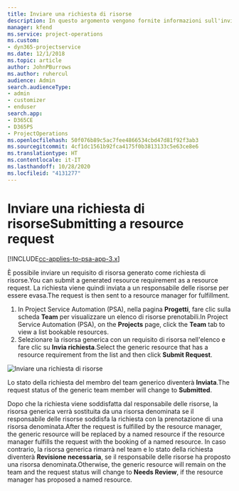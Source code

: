 ```yaml
---
title: Inviare una richiesta di risorse
description: In questo argomento vengono fornite informazioni sull'invio di una richiesta per una risorsa di progetto.
manager: kfend
ms.service: project-operations
ms.custom:
- dyn365-projectservice
ms.date: 12/1/2018
ms.topic: article
author: JohnPBurrows
ms.author: ruhercul
audience: Admin
search.audienceType:
- admin
- customizer
- enduser
search.app:
- D365CE
- D365PS
- ProjectOperations
ms.openlocfilehash: 50f076b89c5ac7fee4866534cbd47d81f92f3ab3
ms.sourcegitcommit: 4cf1dc1561b92fca4175f0b3813133c5e63ce8e6
ms.translationtype: HT
ms.contentlocale: it-IT
ms.lasthandoff: 10/28/2020
ms.locfileid: "4131277"
---
```

# <a name="submitting-a-resource-request"></a><span data-ttu-id="36088-103">Inviare una richiesta di risorse</span><span class="sxs-lookup"><span data-stu-id="36088-103">Submitting a resource request</span></span>

[!INCLUDE[cc-applies-to-psa-app-3.x](../includes/cc-applies-to-psa-app-3x.md)]

<span data-ttu-id="36088-104">È possibile inviare un requisito di risorsa generato come richiesta di risorse.</span><span class="sxs-lookup"><span data-stu-id="36088-104">You can submit a generated resource requirement as a resource request.</span></span> <span data-ttu-id="36088-105">La richiesta viene quindi inviata a un responsabile delle risorse per essere evasa.</span><span class="sxs-lookup"><span data-stu-id="36088-105">The request is then sent to a resource manager for fulfillment.</span></span>

1. <span data-ttu-id="36088-106">In Project Service Automation (PSA), nella pagina **Progetti**, fare clic sulla scheda **Team** per visualizzare un elenco di risorse prenotabili.</span><span class="sxs-lookup"><span data-stu-id="36088-106">In Project Service Automation (PSA), on the **Projects** page, click the **Team** tab to view a list bookable resources.</span></span> 
2. <span data-ttu-id="36088-107">Selezionare la risorsa generica con un requisito di risorsa nell'elenco e fare clic su **Invia richiesta**.</span><span class="sxs-lookup"><span data-stu-id="36088-107">Select the generic resource that has a resource requirement from the list and then click **Submit Request**.</span></span>

![Inviare una richiesta di risorse](media/RM-how-to-18.png)

<span data-ttu-id="36088-109">Lo stato della richiesta del membro del team generico diventerà **Inviata**.</span><span class="sxs-lookup"><span data-stu-id="36088-109">The request status of the generic team member will change to **Submitted**.</span></span>

<span data-ttu-id="36088-110">Dopo che la richiesta viene soddisfatta dal responsabile delle risorse, la risorsa generica verrà sostituita da una risorsa denominata se il responsabile delle risorse soddisfa la richiesta con la prenotazione di una risorsa denominata.</span><span class="sxs-lookup"><span data-stu-id="36088-110">After the request is fulfilled by the resource manager, the generic resource will be replaced by a named resource if the resource manager fulfills the request with the booking of a named resource.</span></span> <span data-ttu-id="36088-111">In caso contrario, la risorsa generica rimarrà nel team e lo stato della richiesta diventerà **Revisione necessaria**, se il responsabile delle risorse ha proposto una risorsa denominata.</span><span class="sxs-lookup"><span data-stu-id="36088-111">Otherwise, the generic resource will remain on the team and the request status will change to **Needs Review**, if the resource manager has proposed a named resource.</span></span>
